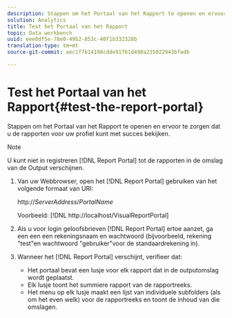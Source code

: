 ```yaml
---
description: Stappen om het Portaal van het Rapport te openen en ervoor te zorgen dat u de rapporten voor uw profiel kunt met succes bekijken.
solution: Analytics
title: Test het Portaal van het Rapport
topic: Data workbench
uuid: eee0df5e-78e0-49b2-853c-40f1b332328b
translation-type: tm+mt
source-git-commit: aec1f7b14198cdde91f61d490a235022943bfedb

---
```



# Test het Portaal van het Rapport{#test-the-report-portal}

Stappen om het Portaal van het Rapport te openen en ervoor te zorgen dat u de rapporten voor uw profiel kunt met succes bekijken.

>[!NOTE]
>
>U kunt niet in registreren [!DNL Report Portal] tot de rapporten in de omslag van de Output verschijnen.

1. Van uw Webbrowser, open het [!DNL Report Portal] gebruiken van het volgende formaat van URI:

   http://*ServerAddress*/*PortalName*

   Voorbeeld: [!DNL http://localhost/VisualReportPortal]

1. Als u voor login geloofsbrieven [!DNL Report Portal] ertoe aanzet, ga een een een rekeningsnaam en wachtwoord (bijvoorbeeld, rekening &quot;test&quot;en wachtwoord &quot;gebruiker&quot;voor de standaardrekening in).
1. Wanneer het [!DNL Report Portal] verschijnt, verifieer dat:

   * Het portaal bevat een lusje voor elk rapport dat in de outputomslag wordt geplaatst.
   * Elk lusje toont het summiere rapport van de rapportreeks.
   * Het menu op elk lusje maakt een lijst van individuele subfolders (als om het even welk) voor de rapportreeks en toont de inhoud van die omslagen.

